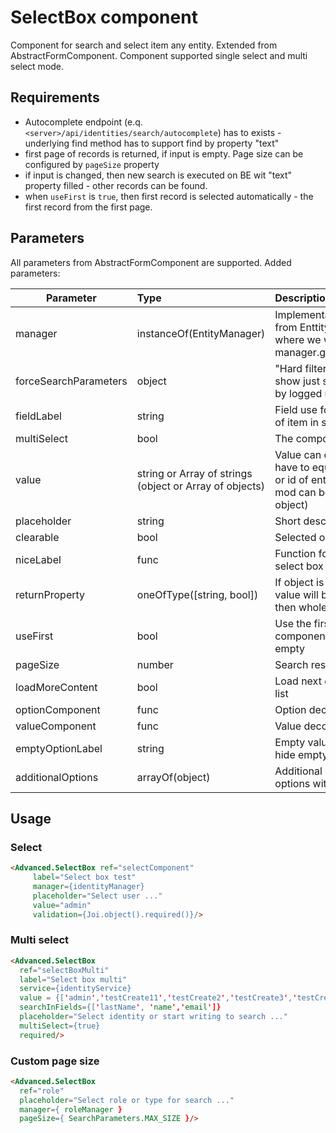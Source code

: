 # SelectBox component

Component for search and select item any entity. Extended from AbstractFormComponent.
Component supported single select and multi select mode.

## Requirements

- Autocomplete endpoint (e.q. ``<server>/api/identities/search/autocomplete``) has to exists - underlying find method has to support find by property "text"
- first page of records is returned, if input is empty. Page size can be configured by ``pageSize`` property
- if input is changed, then new search is executed on BE wit "text" property filled - other records can be found.
- when ``useFirst`` is ``true``, then first record is selected automatically - the first record from the first page.

## Parameters

All parameters from AbstractFormComponent are supported. Added parameters:

| Parameter | Type | Description | Default  |
| --- | :--- | :--- | :--- |
| manager  | instanceOf(EntityManager)   | Implementation of manager (extended from EnttityManager) for entity type where we want search - uses manager.getDefaultSearchParameters()  |  |
| forceSearchParameters | object | "Hard filter" - sometimes is useful show just some data (e.q. data filtered by logged user) |   |
| fieldLabel  | string   | Field use for show string representation of item in select box| 'niceLabel' this is automatic added field from service for item |
| multiSelect | bool   | The component is in multi select mode | false |
| value | string or Array of strings (object or Array of objects)  | Value can contains object (object type have to equals with service entity type) or id of entity in string. In multi select mod can be in value Array (string or object) | |
| placeholder  | string   | Short description for input  |  |
| clearable | bool   | Selected options can be cleared | true |
| niceLabel | func   | Function for transform nice label in select box|  |
| returnProperty | oneOfType([string, bool])  | If object is selected, then this property value will be returned. If value is false, then whole object is returned. | 'id' |
| useFirst | bool | Use the first searched value on component is inited, if selcted value is empty | false |
| pageSize | number | Search results page size | SearchParameters.getDefaultSize() |
| loadMoreContent | bool | Load next options after reached end of list | true
| optionComponent | func | Option decorator | OptionDecorator |
| valueComponent | func | Value decorator | ValueDecorator |
| emptyOptionLabel | string | Empty value label (text). Use ``false`` to hide emptyOption. | 'emptyOption.label' localization |
| additionalOptions | arrayOf(object) | Additional select box options - extend options wit custom behavior. |  ||


## Usage

### Select
```html
<Advanced.SelectBox ref="selectComponent"
     label="Select box test"
     manager={identityManager}
     placeholder="Select user ..."
     value="admin"
     validation={Joi.object().required()}/>
```

### Multi select

```html
<Advanced.SelectBox
  ref="selectBoxMulti"
  label="Select box multi"
  service={identityService}
  value = {['admin','testCreate11','testCreate2','testCreate3','testCreate4','testCreate5','testCreate6']}
  searchInFields={['lastName', 'name','email']}
  placeholder="Select identity or start writing to search ..."
  multiSelect={true}
  required/>
```

### Custom page size

```html
<Advanced.SelectBox
  ref="role"
  placeholder="Select role or type for search ..."
  manager={ roleManager }
  pageSize={ SearchParameters.MAX_SIZE }/>
```

